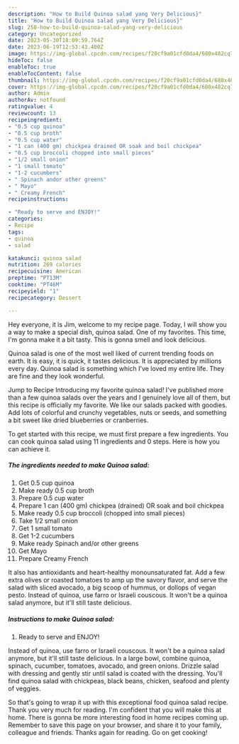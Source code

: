 ```yaml
---
description: "How to Build Quinoa salad yang Very Delicious}"
title: "How to Build Quinoa salad yang Very Delicious}"
slug: 258-how-to-build-quinoa-salad-yang-very-delicious
category: Uncategorized
date: 2023-05-30T18:09:59.764Z
date: 2023-06-19T12:53:43.400Z
image: https://img-global.cpcdn.com/recipes/f20cf9a01cfd0da4/680x482cq70/quinoa-salad-recipe-main-photo.jpg
hideToc: false
enableToc: true
enableTocContent: false
thumbnail: https://img-global.cpcdn.com/recipes/f20cf9a01cfd0da4/680x482cq70/quinoa-salad-recipe-main-photo.jpg
cover: https://img-global.cpcdn.com/recipes/f20cf9a01cfd0da4/680x482cq70/quinoa-salad-recipe-main-photo.jpg
author: Admin
authorAv: notfound
ratingvalue: 4
reviewcount: 13
recipeingredient:
- "0.5 cup quinoa"
- "0.5 cup broth"
- "0.5 cup water"
- "1 can (400 gm) chickpea drained OR soak and boil chickpea"
- "0.5 cup broccoli chopped into small pieces"
- "1/2 small onion"
- "1 small tomato"
- "1-2 cucumbers"
- " Spinach andor other greens"
- " Mayo"
- " Creamy French"
recipeinstructions:

- "Ready to serve and ENJOY!"
categories:
- Recipe
tags:
- quinoa
- salad

katakunci: quinoa salad 
nutrition: 269 calories
recipecuisine: American
preptime: "PT13M"
cooktime: "PT46M"
recipeyield: "1"
recipecategory: Dessert

---
```



Hey everyone, it is Jim, welcome to my recipe page. Today, I will show you a way to make a special dish, quinoa salad. One of my favorites. This time, I'm gonna make it a bit tasty. This is gonna smell and look delicious.

Quinoa salad is one of the most well liked of current trending foods on earth. It is easy, it is quick, it tastes delicious. It is appreciated by millions every day. Quinoa salad is something which I've loved my entire life. They are fine and they look wonderful.

Jump to Recipe Introducing my favorite quinoa salad! I&#39;ve published more than a few quinoa salads over the years and I genuinely love all of them, but this recipe is officially my favorite. We like our salads packed with goodies. Add lots of colorful and crunchy vegetables, nuts or seeds, and something a bit sweet like dried blueberries or cranberries.


To get started with this recipe, we must first prepare a few ingredients. You can cook quinoa salad using 11 ingredients and 0 steps. Here is how you can achieve it.

<!--inarticleads1-->

##### The ingredients needed to make Quinoa salad:

1. Get 0.5 cup quinoa
1. Make ready 0.5 cup broth
1. Prepare 0.5 cup water
1. Prepare 1 can (400 gm) chickpea (drained) OR soak and boil chickpea
1. Make ready 0.5 cup broccoli (chopped into small pieces)
1. Take 1/2 small onion
1. Get 1 small tomato
1. Get 1-2 cucumbers
1. Make ready  Spinach and/or other greens
1. Get  Mayo
1. Prepare  Creamy French


It also has antioxidants and heart-healthy monounsaturated fat. Add a few extra olives or roasted tomatoes to amp up the savory flavor, and serve the salad with sliced avocado, a big scoop of hummus, or dollops of vegan pesto. Instead of quinoa, use farro or Israeli couscous. It won&#39;t be a quinoa salad anymore, but it&#39;ll still taste delicious. 

<!--inarticleads2-->

##### Instructions to make Quinoa salad:


1. Ready to serve and ENJOY!

Instead of quinoa, use farro or Israeli couscous. It won&#39;t be a quinoa salad anymore, but it&#39;ll still taste delicious. In a large bowl, combine quinoa, spinach, cucumber, tomatoes, avocado, and green onions. Drizzle salad with dressing and gently stir until salad is coated with the dressing. You&#39;ll find quinoa salad with chickpeas, black beans, chicken, seafood and plenty of veggies. 

So that's going to wrap it up with this exceptional food quinoa salad recipe. Thank you very much for reading. I'm confident that you will make this at home. There is gonna be more interesting food in home recipes coming up. Remember to save this page on your browser, and share it to your family, colleague and friends. Thanks again for reading. Go on get cooking!
